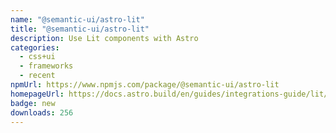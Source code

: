 ```yaml
---
name: "@semantic-ui/astro-lit"
title: "@semantic-ui/astro-lit"
description: Use Lit components with Astro
categories:
  - css+ui
  - frameworks
  - recent
npmUrl: https://www.npmjs.com/package/@semantic-ui/astro-lit
homepageUrl: https://docs.astro.build/en/guides/integrations-guide/lit/
badge: new
downloads: 256
---
```


